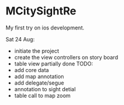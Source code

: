 # MCitySightRe

My first try on ios development.

Sat 24 Aug: 
- initiate the project
- create the view controllers on story board
- table view partially done
TODO:
- add core data
- add map annotation
- add delegate/segue 
- annotation to sight detial
- table call to map zoom
